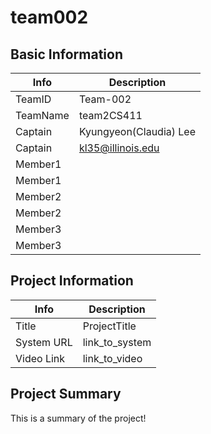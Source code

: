 # team002

## Basic Information

|   Info      |        Description     |
| ----------- | ---------------------- |
| TeamID      |        Team-002        |
| TeamName    |         team2CS411     |
| Captain     | Kyungyeon(Claudia) Lee |
| Captain     |     kl35@illinois.edu  |
| Member1     |                        |
| Member1     |                        |
| Member2     |                        |
| Member2     |                        |
| Member3     |                        |
| Member3     |                        |

## Project Information

|   Info      |        Description     |
| ----------- | ---------------------- |
|  Title      |       ProjectTitle     |
| System URL  |      link_to_system    |
| Video Link  |      link_to_video     |

## Project Summary

This is a summary of the project!
